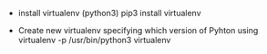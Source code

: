 - install virtualenv (python3)
    pip3 install virtualenv

- Create new virtualenv specifying which version of Pyhton using
    virtualenv -p /usr/bin/python3 virtualenv